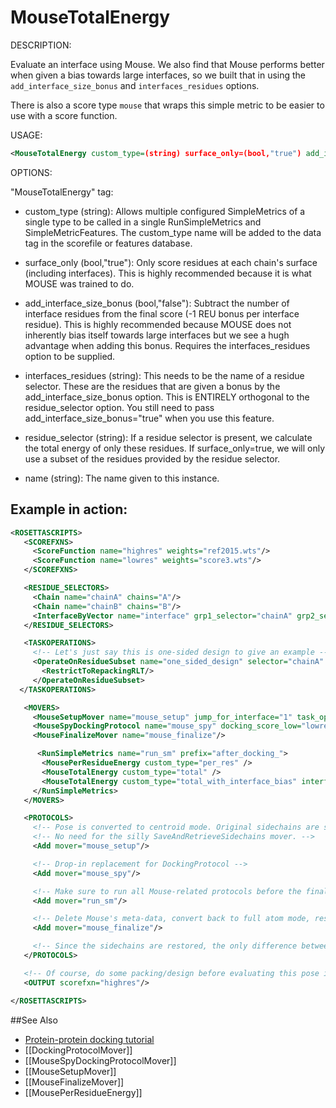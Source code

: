 # MouseTotalEnergy

DESCRIPTION:

Evaluate an interface using Mouse.
We also find that Mouse performs better when given a bias towards large interfaces, so we built that in using the `add_interface_size_bonus` and `interfaces_residues` options.

There is also a score type `mouse` that wraps this simple metric to be easier to use with a score function.

USAGE:

```xml
<MouseTotalEnergy custom_type=(string) surface_only=(bool,"true") add_interface_size_bonus=(bool,"false") interfaces_residues=(string) residue_selector=(string) name=(string)/>
```

OPTIONS:

"MouseTotalEnergy" tag:

-	custom\_type (string):  Allows multiple configured SimpleMetrics of a single type to be called in a single RunSimpleMetrics and SimpleMetricFeatures. 
 The custom\_type name will be added to the data tag in the scorefile or features database.

-	surface\_only (bool,"true"):  Only score residues at each chain's surface (including interfaces). This is highly recommended because it is what MOUSE was trained to do.

-	add\_interface\_size\_bonus (bool,"false"):  Subtract the number of interface residues from the final score (-1 REU bonus per interface residue). This is highly recommended because MOUSE does not inherently bias itself towards large interfaces but we see a hugh advantage when adding this bonus. Requires the interfaces\_residues option to be supplied.

-	interfaces\_residues (string):  This needs to be the name of a residue selector. These are the residues that are given a bonus by the add\_interface\_size\_bonus option. This is ENTIRELY orthogonal to the residue\_selector option. You still need to pass add\_interface\_size\_bonus="true" when you use this feature.

-	residue\_selector (string):  If a residue selector is present, we calculate the total energy of only these residues. If surface\_only=true, we will only use a subset of the residues provided by the residue selector.

-	name (string):  The name given to this instance.

## Example in action:

```xml
<ROSETTASCRIPTS>
   <SCOREFXNS>
     <ScoreFunction name="highres" weights="ref2015.wts"/>
     <ScoreFunction name="lowres" weights="score3.wts"/>
   </SCOREFXNS>

   <RESIDUE_SELECTORS>
     <Chain name="chainA" chains="A"/>
     <Chain name="chainB" chains="B"/>
     <InterfaceByVector name="interface" grp1_selector="chainA" grp2_selector="chainB"/>
   </RESIDUE_SELECTORS>

   <TASKOPERATIONS>
     <!-- Let's just say this is one-sided design to give an example -->
     <OperateOnResidueSubset name="one_sided_design" selector="chainA" >
       <RestrictToRepackingRLT/>
     </OperateOnResidueSubset>
  </TASKOPERATIONS>

   <MOVERS>
     <MouseSetupMover name="mouse_setup" jump_for_interface="1" task_operations="one_sided_design" />
     <MouseSpyDockingProtocol name="mouse_spy" docking_score_low="lowres" spy_count="15"/>
     <MouseFinalizeMover name="mouse_finalize"/>

      <RunSimpleMetrics name="run_sm" prefix="after_docking_">
       <MousePerResidueEnergy custom_type="per_res" />
       <MouseTotalEnergy custom_type="total" />
       <MouseTotalEnergy custom_type="total_with_interface_bias" interface_residues="interface" add_interface_size_bonus="true"/>
     </RunSimpleMetrics>
   </MOVERS>

   <PROTOCOLS>
     <!-- Pose is converted to centroid mode. Original sidechains are stored in the pose. -->
     <!-- No need for the silly SaveAndRetrieveSidechains mover. -->
     <Add mover="mouse_setup"/>

     <!-- Drop-in replacement for DockingProtocol -->
     <Add mover="mouse_spy"/>

     <!-- Make sure to run all Mouse-related protocols before the finalize mover, including simple metrics -->
     <Add mover="run_sm"/>

     <!-- Delete Mouse's meta-data, convert back to full atom mode, restore original sidechains -->
     <Add mover="mouse_finalize"/>

     <!-- Since the sidechains are restored, the only difference between current pose and the original pose is the jump (docking) -->
   </PROTOCOLS>

   <!-- Of course, do some packing/design before evaluating this pose in high res -->
   <OUTPUT scorefxn="highres"/>

</ROSETTASCRIPTS>
```

##See Also

* [Protein-protein docking tutorial](https://www.rosettacommons.org/demos/latest/tutorials/Protein-Protein-Docking/Protein-Protein-Docking)
* [[DockingProtocolMover]]
* [[MouseSpyDockingProtocolMover]]
* [[MouseSetupMover]]
* [[MouseFinalizeMover]]
* [[MousePerResidueEnergy]]
